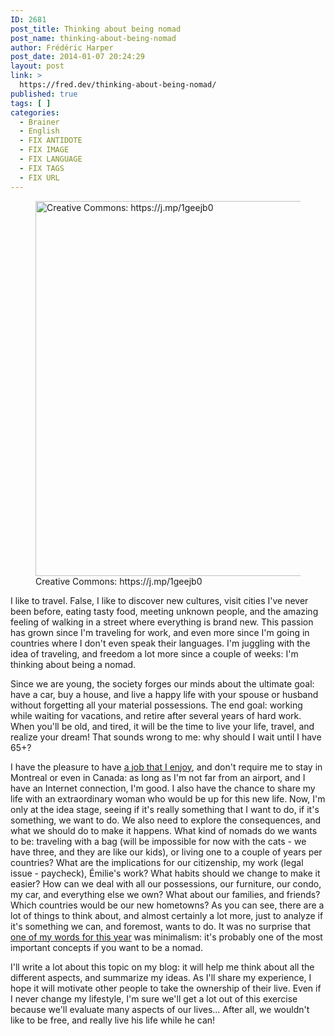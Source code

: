 ```yaml
---
ID: 2681
post_title: Thinking about being nomad
post_name: thinking-about-being-nomad
author: Frédéric Harper
post_date: 2014-01-07 20:24:29
layout: post
link: >
  https://fred.dev/thinking-about-being-nomad/
published: true
tags: [ ]
categories:
  - Brainer
  - English
  - FIX ANTIDOTE
  - FIX IMAGE
  - FIX LANGUAGE
  - FIX TAGS
  - FIX URL
---
```

<figure><img alt="Creative Commons: https://j.mp/1geejb0" src="http://fred.dev/wp-content/uploads/2014/01/freedom.jpg" width="600" height="600" /><figcaption> Creative Commons: https://j.mp/1geejb0</figcaption></figure>
I like to travel. False, I like to discover new cultures, visit cities I've never been before, eating tasty food, meeting unknown people, and the amazing feeling of walking in a street where everything is brand new. This passion has grown since I'm traveling for work, and even more since I'm going in countries where I don't even speak their languages. I'm juggling with the idea of traveling, and freedom a lot more since a couple of weeks: I'm thinking about being a nomad.

Since we are young, the society forges our minds about the ultimate goal: have a car, buy a house, and live a happy life with your spouse or husband without forgetting all your material possessions. The end goal: working while waiting for vacations, and retire after several years of hard work. When you'll be old, and tired, it will be the time to live your life, travel, and realize your dream! That sounds wrong to me: why should I wait until I have 65+?

I have the pleasure to have [a job that I enjoy][1], and don't require me to stay in Montreal or even in Canada: as long as I'm not far from an airport, and I have an Internet connection, I'm good. I also have the chance to share my life with an extraordinary woman who would be up for this new life. Now, I'm only at the idea stage, seeing if it's really something that I want to do, if it's something, we want to do. We also need to explore the consequences, and what we should do to make it happens. What kind of nomads do we wants to be: traveling with a bag (will be impossible for now with the cats - we have three, and they are like our kids), or living one to a couple of years per countries? What are the implications for our citizenship, my work (legal issue - paycheck), Émilie's work? What habits should we change to make it easier? How can we deal with all our possessions, our furniture, our condo, my car, and everything else we own? What about our families, and friends? Which countries would be our new hometowns? As you can see, there are a lot of things to think about, and almost certainly a lot more, just to analyze if it's something we can, and foremost, wants to do. It was no surprise that [one of my words for this year][2] was minimalism: it's probably one of the most important concepts if you want to be a nomad.

I'll write a lot about this topic on my blog: it will help me think about all the different aspects, and summarize my ideas. As I'll share my experience, I hope it will motivate other people to take the ownership of their live. Even if I never change my lifestyle, I'm sure we'll get a lot out of this exercise because we'll evaluate many aspects of our lives... After all, we wouldn't like to be free, and really live his life while he can!

 [1]: http://fred.dev/three-months-as-a-mozillian/ "Three months as a Mozillian"
 [2]: http://fred.dev/my-3-words-for-2014/ "My 3 words for 2014"